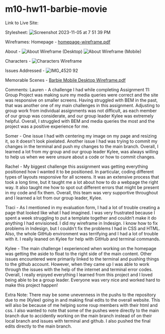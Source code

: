 # m10-hw11-barbie-movie

Link to Live Site:


Stylesheet:
![Screenshot 2023-11-05 at 7 51 39 PM](https://github.com/krsawyer100/m10-hw11-barbie-movie/assets/143055650/4e67edfe-29ec-4973-9e53-78511b7e2798)


Wireframes:
Homepage - [homepage-wireframe.pdf](https://github.com/krsawyer100/m10-hw11-barbie-movie/files/13261392/homepage-wireframe.pdf)

About - ![About Wireframe (Desktop)](https://github.com/krsawyer100/m10-hw11-barbie-movie/assets/143055650/89402c54-bb64-4a2e-be17-e97c3337c00e)
![About Wireframe (Mobile)](https://github.com/krsawyer100/m10-hw11-barbie-movie/assets/143055650/f883acbd-68d6-42cd-8743-b9b8f386f223)

Characters - ![Characters Wireframe](https://github.com/krsawyer100/m10-hw11-barbie-movie/assets/143055650/918eab3f-c5f3-417d-9d55-5ea7a740f177)

Issues Addressed - ![IMG_4520 92](https://github.com/krsawyer100/m10-hw11-barbie-movie/assets/143055650/c2326fa9-897c-43b1-927d-dcf54887b43d)

Memorable Scenes - [Barbie Mobile Desktop Wireframe.pdf](https://github.com/krsawyer100/m10-hw11-barbie-movie/files/13261364/Barbie.Mobile.Desktop.Wireframe.pdf)


Comments:
Lauren - A challenge I had while completing Assignment 11: Group Project was making sure my media queries were correct and the site was responsive on smaller screens.  Having struggled with BEM in the past, that was another one of my main challenges in this assignment.   Adjusting to group work from individual assignments was not difficult, as each member of our group was considerate, and our group leader Kylee was extremely helpful.  Overall, I struggled with BEM and media queries the most and the project was a positive experience for me.

Somer - One issue I had with centering my image on my page and resizing it, so it doesn't look pixelated. Another issue I had was trying to commit my changes in the terminal and push my changes to the main branch. Overall, I learned a lot from my group and our group leader Kylee, was always willing to help us when we were unsure about a code or how to commit changes.

Rachel - My biggest challenge this assignment was getting everything positioned how I wanted it to be positioned. In particular, coding different types of layouts responsive for all screens. It was an extensive process that took a long time, but it taught me a lot about how to do a webpage the right way. It also taught me how to spot out different errors that might be present in my code and fix them. Overall, this team was very supportive throughout and I learned a lot from our group leader, Kylee.

Traci - As I mentioned in my evaluation form, I had a lot of trouble creating a page that looked like what I had imagined. I was very frustrated because I spent a week struggling to put a template together and couldn’t make it do anything I had envisioned. I did my wireframe in Indesign. I know how to fix problems in Indesign, but I couldn’t fix the problems I had in CSS and HTML. Also, the whole GitHub environment was terrifying and I had a lot of trouble with it. I really leaned on Kylee for help with GitHub and terminal commands.

Kylee - The main challenge I experienced when working on the homepage was getting the aside to float to the right side of the main content. Other issues encountered were primarily linked to the terminal and pushing things to the github account. However, when they came up I was able to work through the issues with the help of the internet and terminal error codes. Overall, I really enjoyed everything I learned from this project and I loved being able to be a group leader. Everyone was very nice and worked hard to make this project happen!

Extra Note:
There may be some unevenness in the pushs to the repository due to me (Kylee) going in and making final edits to the overall website. This will also be because of me helping some roup members with their html and css. I also wanted to note that some of the pushes were directly to the main branch due to accidently working on the main branch instead of on their local branch and issues with terminal and github. I also pushed the final edits directly to the main branch. 
